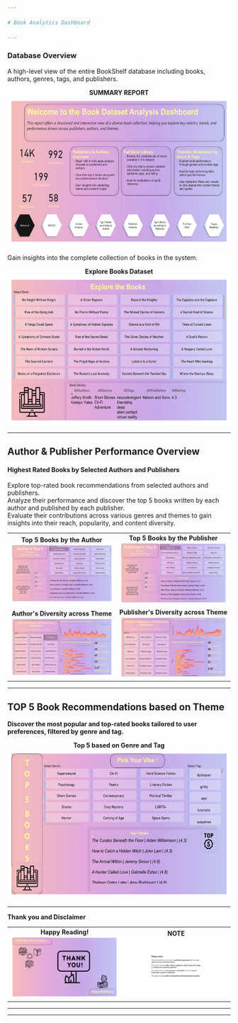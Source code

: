 ```yaml
---

# Book Analytics Dashboard

---
```


### Database Overview

A high-level view of the entire BookShelf database including books, authors, genres, tags, and publishers.

<div align="center">
  <strong>SUMMARY REPORT</strong><br>
  <img src="powerbi/first.png" alt="Total DB Report" width="600" height="338">
</div>

Gain insights into the complete collection of books in the system. 

<div align="center">
  <strong>Explore Books Dataset</strong><br>
  <img src="powerbi/explore.png" alt="Explore Books Dataset" width="600" height="338">
</div>

---

## Author & Publisher Performance Overview

#### Highest Rated Books by Selected Authors and Publishers
Explore top-rated book recommendations from selected authors and publishers. <br>
Analyze their performance and discover the top 5 books written by each author and published by each publisher. <br>
Evaluate their contributions across various genres and themes to gain insights into their reach, popularity, and content diversity. <br>

<div align="center">

<table>
  <tr>
    <td align="center">
      <strong>Top 5 Books by the Author</strong><br>
      <img src="powerbi/author top 5.png" alt="Top 5 Books by Author" width="100%">
    </td>
    <td align="center">
      <strong>Top 5 Books by the Publisher</strong><br>
      <img src="powerbi/publisher top 5.png" alt="Top 5 Books by Publisher" width="100%">
    </td>
  </tr>
  <tr>
    <td align="center">
      <strong>Author's Diversity across Theme</strong><br>
      <img src="powerbi/author analysis gif.gif" alt="Author Performance" width="100%">
    </td>
    <td align="center">
      <strong>Publisher's Diversity across Theme</strong><br>
      <img src="powerbi/publisher analysis gif.gif" alt="Publisher Performance" width="100%">
    </td>
  </tr>
</table>

</div>



---

## TOP 5 Book Recommendations based on Theme

**Discover the most popular and top-rated books tailored to user preferences, filtered by genre and tag.**

<div align="center">
  <strong>Top 5 based on Genre and Tag</strong><br>
  <img src="powerbi/top 5.png" alt="Top 5 based on Genre and Tag" width="600" height="338">
</div>

---

**Thank you and Disclaimer** 

<p align="center">
  <table>
    <tr>
      <td align="center">
        <strong>Happy Reading!</strong><br>
        <img src="powerbi/thanks.png" alt="Happy Reading!" width="475">
      </td>
      <td align="center">
        <strong>NOTE</strong><br>
        <img src="powerbi/note.png" alt="note" width="475">
      </td>
    </tr>
  </table>
</p>

---

---

